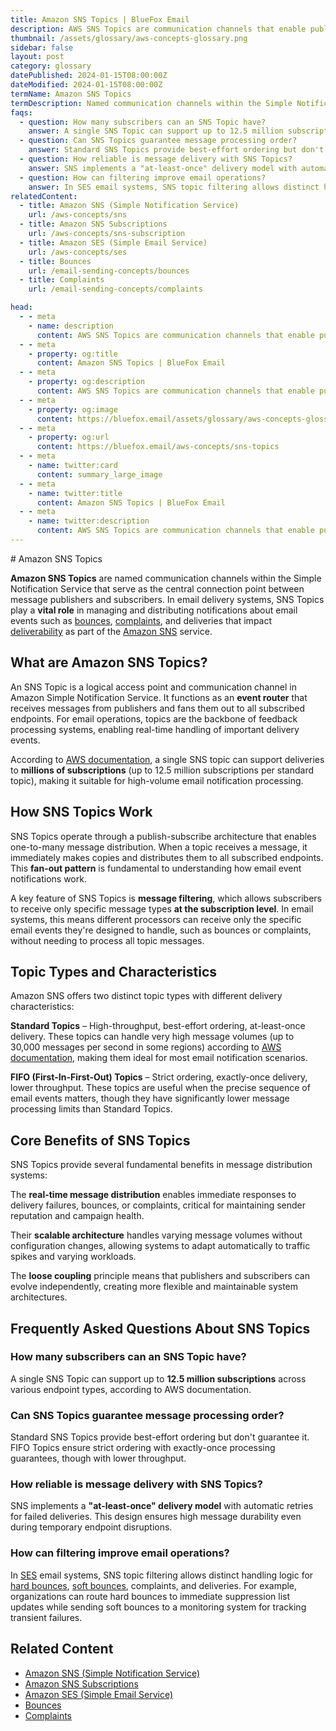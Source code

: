 ```yaml
---
title: Amazon SNS Topics | BlueFox Email
description: AWS SNS Topics are communication channels that enable publishers to distribute messages to multiple subscribers through Amazon's Simple Notification Service, critical for email event processing.
thumbnail: /assets/glossary/aws-concepts-glossary.png
sidebar: false
layout: post
category: glossary
datePublished: 2024-01-15T08:00:00Z
dateModified: 2024-01-15T08:00:00Z
termName: Amazon SNS Topics
termDescription: Named communication channels within the Simple Notification Service that serve as the central connection point between message publishers and subscribers.
faqs:
  - question: How many subscribers can an SNS Topic have?
    answer: A single SNS Topic can support up to 12.5 million subscriptions across various endpoint types, according to AWS documentation.
  - question: Can SNS Topics guarantee message processing order?
    answer: Standard SNS Topics provide best-effort ordering but don't guarantee it. FIFO Topics ensure strict ordering with exactly-once processing guarantees, though with lower throughput.
  - question: How reliable is message delivery with SNS Topics?
    answer: SNS implements a "at-least-once" delivery model with automatic retries for failed deliveries. This design ensures high message durability even during temporary endpoint disruptions.
  - question: How can filtering improve email operations?
    answer: In SES email systems, SNS topic filtering allows distinct handling logic for hard bounces, soft bounces, complaints, and deliveries. For example, organizations can route hard bounces to immediate suppression list updates while sending soft bounces to a monitoring system for tracking transient failures.
relatedContent:
  - title: Amazon SNS (Simple Notification Service)
    url: /aws-concepts/sns
  - title: Amazon SNS Subscriptions
    url: /aws-concepts/sns-subscription
  - title: Amazon SES (Simple Email Service)
    url: /aws-concepts/ses
  - title: Bounces
    url: /email-sending-concepts/bounces
  - title: Complaints
    url: /email-sending-concepts/complaints

head:
  - - meta
    - name: description
      content: AWS SNS Topics are communication channels that enable publishers to distribute messages to multiple subscribers through Amazon's Simple Notification Service, critical for email event processing.
  - - meta
    - property: og:title
      content: Amazon SNS Topics | BlueFox Email
  - - meta
    - property: og:description
      content: AWS SNS Topics are communication channels that enable publishers to distribute messages to multiple subscribers through Amazon's Simple Notification Service, critical for email event processing.
  - - meta
    - property: og:image
      content: https://bluefox.email/assets/glossary/aws-concepts-glossary.png
  - - meta
    - property: og:url
      content: https://bluefox.email/aws-concepts/sns-topics
  - - meta
    - name: twitter:card
      content: summary_large_image
  - - meta
    - name: twitter:title
      content: Amazon SNS Topics | BlueFox Email
  - - meta
    - name: twitter:description
      content: AWS SNS Topics are communication channels that enable publishers to distribute messages to multiple subscribers through Amazon's Simple Notification Service, critical for email event processing.
---
```

<GlossaryNavigation />
# Amazon SNS Topics

**Amazon SNS Topics** are named communication channels within the Simple Notification Service that serve as the central connection point between message publishers and subscribers. In email delivery systems, SNS Topics play a **vital role** in managing and distributing notifications about email events such as [bounces](/email-sending-concepts/bounces), [complaints](/email-sending-concepts/complaints), and deliveries that impact [deliverability](/email-sending-concepts/deliverability) as part of the [Amazon SNS](/aws-concepts/sns) service.

## What are Amazon SNS Topics?

An SNS Topic is a logical access point and communication channel in Amazon Simple Notification Service. It functions as an **event router** that receives messages from publishers and fans them out to all subscribed endpoints. For email operations, topics are the backbone of feedback processing systems, enabling real-time handling of important delivery events.

According to [AWS documentation](https://docs.aws.amazon.com/general/latest/gr/sns.html), a single SNS topic can support deliveries to **millions of subscriptions** (up to 12.5 million subscriptions per standard topic), making it suitable for high-volume email notification processing.

## How SNS Topics Work

SNS Topics operate through a publish-subscribe architecture that enables one-to-many message distribution. When a topic receives a message, it immediately makes copies and distributes them to all subscribed endpoints. This **fan-out pattern** is fundamental to understanding how email event notifications work.

A key feature of SNS Topics is **message filtering**, which allows subscribers to receive only specific message types **at the subscription level**. In email systems, this means different processors can receive only the specific email events they're designed to handle, such as bounces or complaints, without needing to process all topic messages.

## Topic Types and Characteristics

Amazon SNS offers two distinct topic types with different delivery characteristics:

**Standard Topics** – High-throughput, best-effort ordering, at-least-once delivery. These topics can handle very high message volumes (up to 30,000 messages per second in some regions) according to [AWS documentation](https://docs.aws.amazon.com/general/latest/gr/sns.html#sns-quotas), making them ideal for most email notification scenarios.

**FIFO (First-In-First-Out) Topics** – Strict ordering, exactly-once delivery, lower throughput. These topics are useful when the precise sequence of email events matters, though they have significantly lower message processing limits than Standard Topics.

## Core Benefits of SNS Topics

SNS Topics provide several fundamental benefits in message distribution systems:

The **real-time message distribution** enables immediate responses to delivery failures, bounces, or complaints, critical for maintaining sender reputation and campaign health.

Their **scalable architecture** handles varying message volumes without configuration changes, allowing systems to adapt automatically to traffic spikes and varying workloads.

The **loose coupling** principle means that publishers and subscribers can evolve independently, creating more flexible and maintainable system architectures.

## Frequently Asked Questions About SNS Topics

### How many subscribers can an SNS Topic have?

A single SNS Topic can support up to **12.5 million subscriptions** across various endpoint types, according to AWS documentation.

### Can SNS Topics guarantee message processing order?

Standard SNS Topics provide best-effort ordering but don't guarantee it. FIFO Topics ensure strict ordering with exactly-once processing guarantees, though with lower throughput.

### How reliable is message delivery with SNS Topics?

SNS implements a **"at-least-once" delivery model** with automatic retries for failed deliveries. This design ensures high message durability even during temporary endpoint disruptions.

### How can filtering improve email operations?

In [SES](/aws-concepts/ses) email systems, SNS topic filtering allows distinct handling logic for [hard bounces](/email-sending-concepts/hard-bounce), [soft bounces](/email-sending-concepts/soft-bounce), complaints, and deliveries. For example, organizations can route hard bounces to immediate suppression list updates while sending soft bounces to a monitoring system for tracking transient failures.

## Related Content

- [Amazon SNS (Simple Notification Service)](/aws-concepts/sns)
- [Amazon SNS Subscriptions](/aws-concepts/sns-subscription)
- [Amazon SES (Simple Email Service)](/aws-concepts/ses)
- [Bounces](/email-sending-concepts/bounces)
- [Complaints](/email-sending-concepts/complaints)

<GlossaryCTA />
